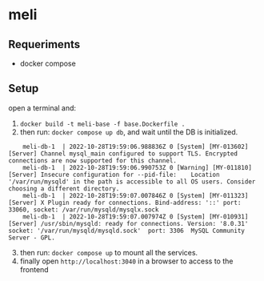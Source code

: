 # meli

## Requeriments

* docker compose

## Setup

open a terminal and:
1. `docker build -t meli-base -f base.Dockerfile .`
2. then run: `docker compose up db`, and wait until the DB is initialized.
   
```
    meli-db-1  | 2022-10-28T19:59:06.988836Z 0 [System] [MY-013602] [Server] Channel mysql_main configured to support TLS. Encrypted connections are now supported for this channel.
    meli-db-1  | 2022-10-28T19:59:06.990753Z 0 [Warning] [MY-011810] [Server] Insecure configuration for --pid-file:    Location '/var/run/mysqld' in the path is accessible to all OS users. Consider choosing a different directory.
    meli-db-1  | 2022-10-28T19:59:07.007846Z 0 [System] [MY-011323] [Server] X Plugin ready for connections. Bind-address: '::' port: 33060, socket: /var/run/mysqld/mysqlx.sock
    meli-db-1  | 2022-10-28T19:59:07.007974Z 0 [System] [MY-010931] [Server] /usr/sbin/mysqld: ready for connections. Version: '8.0.31'  socket: '/var/run/mysqld/mysqld.sock'  port: 3306  MySQL Community Server - GPL.
```
3. then run: `docker compose up` to mount all the services.
4. finally open `http://localhost:3040` in a browser to access to the frontend
